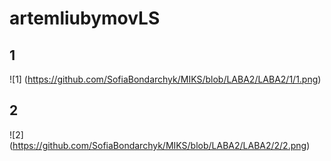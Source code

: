 # artemliubymovLS

## 1
![1] (https://github.com/SofiaBondarchyk/MIKS/blob/LABA2/LABA2/1/1.png)

## 2
![2] (https://github.com/SofiaBondarchyk/MIKS/blob/LABA2/LABA2/2/2.png)
